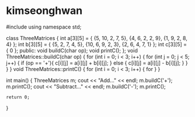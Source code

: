 # kimseonghwan

#include <iostream>
using namespace std;

class ThreeMatrices {
	int a[3][5] = { {5, 10, 2, 7, 5}, {4, 6, 2, 2, 9}, {1, 9, 2, 8, 4} };
	int b[3][5] = { {5, 2, 7, 4, 5}, {10, 6, 9, 2, 3}, {2, 6, 4, 7, 1} };
	int c[3][5] = { 0 };
public:
	void buildC(char op);
	void printC();
};
void ThreeMatrices::buildC(char op) {
	for (int i = 0; i < 3; i++) {
		for (int j = 0; j < 5; j++) {
			if (op == '+'){
				c[i][j] = a[i][j] + b[i][j];
			}
			else {
				c[i][j] = a[i][j] - b[i][j];
			}
		}
	}
}
void ThreeMatrices::printC() {
	for (int i = 0; i < 3; i++) {
		for 
	}
}

int main() {
	ThreeMatrices m;
	cout << "Add..." << endl;
	m.buildC('+');
	m.printC();
	cout << "Subtract..." << endl;
	m.buildC('-');
	m.printC();
	
	return 0;
}
